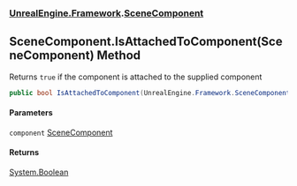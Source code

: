 ### [UnrealEngine.Framework](UnrealEngine_Framework.md 'UnrealEngine.Framework').[SceneComponent](SceneComponent.md 'UnrealEngine.Framework.SceneComponent')
## SceneComponent.IsAttachedToComponent(SceneComponent) Method
Returns `true` if the component is attached to the supplied component  
```csharp
public bool IsAttachedToComponent(UnrealEngine.Framework.SceneComponent component);
```
#### Parameters
<a name='UnrealEngine_Framework_SceneComponent_IsAttachedToComponent(UnrealEngine_Framework_SceneComponent)_component'></a>
`component` [SceneComponent](SceneComponent.md 'UnrealEngine.Framework.SceneComponent')  
  
#### Returns
[System.Boolean](https://docs.microsoft.com/en-us/dotnet/api/System.Boolean 'System.Boolean')  
